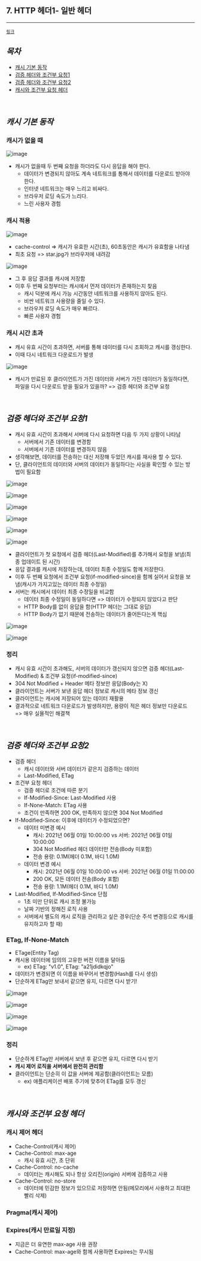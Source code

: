 ## 7. HTTP 헤더1- 일반 헤더
--------------------------
[`링크`](https://www.inflearn.com/course/http-%EC%9B%B9-%EB%84%A4%ED%8A%B8%EC%9B%8C%ED%81%AC#description)

## *목차*
  - [캐시 기본 동작](#캐시-기본-동작)
  - [검증 헤더와 조건부 요청1](#검증-헤더와-조건부-요청1)
  - [검증 헤더와 조건부 요청2](#검증-헤더와-조건부-요청2)
  - [캐시와 조건부 요청 헤더](#캐시와-조건부-요청-헤더)

<br>


## *캐시 기본 동작*
### 캐시가 없을 때

![image](https://user-images.githubusercontent.com/50076031/120257598-7c084b00-c2cb-11eb-8619-b63f5c584fe0.png)

  - 캐시가 없을때 두 번째 요청을 하더라도 다시 응답을 해야 한다.
    - 데이터가 변경되지 않아도 계속 네트워크를 통해서 데이터를 다운로드 받아야 한다.
    - 인터넷 네트워크는 매우 느리고 비싸다.
    - 브라우저 로딩 속도가 느리다.
    - 느린 사용자 경험

### 캐시 적용

![image](https://user-images.githubusercontent.com/50076031/120257750-be318c80-c2cb-11eb-9c1a-9dd7320adda5.png)

  - cache-control => 캐시가 유효한 시간(초), 60초동안은 캐시가 유효함을 나타냄
  - 최초 요청 => star.jpg가 브라우저에 내려감

![image](https://user-images.githubusercontent.com/50076031/120257825-e3be9600-c2cb-11eb-98e5-17ad8232401a.png)

  - 그 후 응답 결과를 캐시에 저장함
  - 이후 두 번째 요청부터는 캐시에서 먼저 데이터가 존재하는지 찾음
    - 캐시 덕분에 캐시 가능 시간동안 네트워크를 사용하지 않아도 된다.
    - 비싼 네트워크 사용량을 줄일 수 있다.
    - 브라우저 로딩 속도가 매우 빠르다.
    - 빠른 사용자 경험

### 캐시 시간 초과
  - 캐시 유효 시간이 초과하면, 서버를 통해 데이터를 다시 조회하고 캐시를 갱싱한다.
  - 이때 다시 네트워크 다운로드가 발생

![image](https://user-images.githubusercontent.com/50076031/120257934-208a8d00-c2cc-11eb-8645-8d3935792668.png)

  - 캐시가 만료된 후 클라이언트가 가진 데이터와 서버가 가진 데이터가 동일하다면, 파일을 다시 다운로드 받을 필요가 있을까? => 검증 헤더와 조건부 요청

<br>


## *검증 헤더와 조건부 요청1*
  - 캐시 유효 시간이 초과해서 서버에 다시 요청하면 다음 두 가지 상황이 나타남
    - 서버에서 기존 데이터를 변경함 
    - 서버에서 기존 데이터를 변경하지 않음
  - 생각해보면, 데이터를 전송하는 대신 저장해 두었던 캐시를 재사용 할 수 있다.
  - 단, 클라이언트의 데이터와 서버의 데이터가 동일하다는 사실을 확인할 수 있는 방법이 필요함

![image](https://user-images.githubusercontent.com/50076031/120258991-0a7dcc00-c2ce-11eb-9f7c-6b79c5a2cbfb.png)

![image](https://user-images.githubusercontent.com/50076031/120259006-1073ad00-c2ce-11eb-8ab4-7caba3cb694f.png)

![image](https://user-images.githubusercontent.com/50076031/120259024-1a95ab80-c2ce-11eb-83a7-2b24fcc7a147.png)

![image](https://user-images.githubusercontent.com/50076031/120259034-22555000-c2ce-11eb-9395-6d7b7cd54c62.png)

![image](https://user-images.githubusercontent.com/50076031/120259052-2aad8b00-c2ce-11eb-8bf5-2c8fa5db9368.png)

![image](https://user-images.githubusercontent.com/50076031/120259064-326d2f80-c2ce-11eb-8eeb-1c5ff09ca91c.png)

  - 클라이언트가 첫 요청에서 검증 헤더(Last-Modified)를 추가해서 요청을 보냄(최종 업데이트 된 시간)
  - 응답 결과를 캐시에 저장하는데, 데이터 최종 수정일도 함께 저장한다.
  - 이후 두 번째 요청에서 조건부 요청(if-modified-since)을 함께 실어서 요청을 보냄(캐시가 가지고있는 데이터 최종 수정일)
  - 서버는 캐시에서 데이터 최종 수정일을 비교함
    - 데이터 최종 수정일이 동일하다면 => 데이터가 수정되지 않았다고 판단
    - HTTP Body를 없이 응답을 함(HTTP 헤더는 그대로 응답)
    - HTTP Body가 없기 때문에 전송하는 데이터가 줄어든다는게 핵심

![image](https://user-images.githubusercontent.com/50076031/120259831-a0febd00-c2cf-11eb-82a9-d8ecbbe586cd.png)

![image](https://user-images.githubusercontent.com/50076031/120259864-b07e0600-c2cf-11eb-98b7-4ca3ecac92de.png)


### 정리
  - 캐시 유효 시간이 초과해도, 서버의 데이터가 갱신되지 않으면 검증 헤더(Last-Modified) & 조건부 요청(if-modified-since)
  - 304 Not Modified + Header 메타 정보만 응답(Body는 X)
  - 클라이언트는 서버가 보낸 응답 헤더 정보로 캐시의 메타 정보 갱신
  - 클라이언트는 캐시에 저장되어 있는 데이터 재활용
  - 결과적으로 네트워크 다운로드가 발생하지만, 용량이 적은 헤더 정보만 다운로드 => 매우 실욜적인 해결책

<br>


## *검증 헤더와 조건부 요청2*
  - 검증 헤더
    - 캐시 데이터와 서버 데이터가 같은지 검증하는 데이터
    - Last-Modified, ETag
  - 조건부 요청 헤더
    - 검증 헤더로 조건에 따른 분기
    - If-Modified-Since: Last-Modified 사용
    - If-None-Match: ETag 사용
    - 조건이 만족하면 200 OK, 만족하지 않으면 304 Not Modified
  - If-Modified-Since: 이후에 데이터가 수정되었으면?
    - 데이터 미변경 예시
      - 캐시: 2021년 06월 01일 10:00:00 vs 서버: 2021년 06월 01일 10:00:00
      - 304 Not Modified 헤더 데이터만 전송(Body 미포함)
      - 전송 용량: 0.1M(헤더 0.1M, 바디 1.0M)
    - 데이터 변경 예시
      - 캐시: 2021년 06월 01일 10:00:00 vs 서버: 2021년 06월 01일 11:00:00
      - 200 OK, 모든 데이터 전송(Body 포함)
      - 전송 용량: 1.1M(헤더 0.1M, 바디 1.0M)
  - Last-Modified, If-Modified-Since 단점
    - 1초 미만 단위로 캐시 조정 불가능
    - 날짜 기반의 정해진 로직 사용
    - 서버에서 별도의 캐시 로직을 관리하고 싶은 경우(단순 주석 변경등으로 캐시를 유지하고자 할 때)

### ETag, If-None-Match
  - ETage(Entity Tag)
  - 캐시용 데이터에 임의의 고유한 버전 이름을 달아둠
    - ex) ETag: "v1.0", ETag: "a21jdidkqjo"
  - 데이터가 변경되면 이 이름을 바꾸어서 변경함(Hash를 다시 생성)
  - 단순하게 ETag만 보내서 같으면 유지, 다르면 다시 받기!

![image](https://user-images.githubusercontent.com/50076031/120260561-1d45d000-c2d1-11eb-9ebf-e932268df739.png)

![image](https://user-images.githubusercontent.com/50076031/120260571-22a31a80-c2d1-11eb-84e9-7deff6584f29.png)

![image](https://user-images.githubusercontent.com/50076031/120260597-2b93ec00-c2d1-11eb-9bd7-7b700a54add9.png)

![image](https://user-images.githubusercontent.com/50076031/120260627-39e20800-c2d1-11eb-9a22-ab4a4f842dec.png)

### 정리

  - 단순하게 ETag만 서버에서 보낸 후 같으면 유지, 다르면 다시 받기
  - **캐시 제어 로직을 서버에서 완전히 관리함**
  - 클라이언트는 단순히 이 값을 서버에 제공함(클라이언트는 모름)
    - ex) 애플리케이션 배포 주기에 맞추어 ETag를 모두 갱신

<br>

## *캐시와 조건부 요청 헤더*
### 캐시 제어 헤더
  - Cache-Control(캐시 제어)
  - Cache-Control: max-age
    - 캐시 유효 시간, 초 단위
  - Cache-Control: no-cache
    - 데이터는 캐시해도 되나 항상 오리진(origin) 서버에 검증하고 사용
  - Cache-Control: no-store
    - 데이터에 민감한 정보가 있으므로 저장하면 안됨(메모리에서 사용하고 최대한 빨리 삭제)

### Pragma(캐시 제어)

### Expires(캐시 만료일 지정)
  - 지금은 더 유연한 max-age 사용 권장
  - Cache-Control: max-age와 함께 사용하면 Expires는 무시됨

<br>
